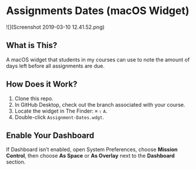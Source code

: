 # Assignments Dates (macOS Widget)
![](Screenshot 2019-03-10 12.41.52.png)

## What is This?
A macOS widget that students in my courses can use to note the amount of days left before all assignments are due.

## How Does it Work?
1. Clone this repo.
2. In GitHub Desktop, check out the branch associated with your course.
3. Locate the widget in The Finder: `⌘` `⇧` `A`.
4. Double-click `Assignment-Dates.wdgt`.

## Enable Your Dashboard
If Dashboard isn’t enabled, open System Preferences, choose **Mission Control**, then choose **As Space** or **As Overlay** next to the **Dashboard** section.
